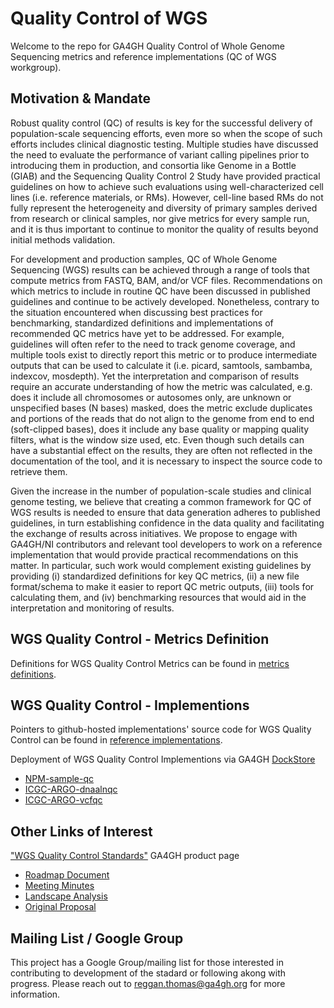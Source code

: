 # Quality Control of WGS

Welcome to the repo for GA4GH Quality Control of Whole Genome Sequencing metrics and reference implementations (QC of WGS workgroup).

## Motivation & Mandate

Robust quality control (QC) of results is key for the successful delivery of population-scale sequencing efforts, even more so when the scope of such efforts includes clinical diagnostic testing. Multiple studies have discussed the need to evaluate the performance of variant calling pipelines prior to introducing them in production, and consortia like Genome in a Bottle (GIAB) and the Sequencing Quality Control 2 Study have provided practical guidelines on how to achieve such evaluations using well-characterized cell lines (i.e. reference materials, or RMs). However, cell-line based RMs do not fully represent the heterogeneity and diversity of primary samples derived from research or clinical samples, nor give metrics for every sample run, and it is thus important to continue to monitor the quality of results beyond initial methods validation.

For development and production samples, QC of Whole Genome Sequencing (WGS) results can be achieved through a range of tools that compute metrics from FASTQ, BAM, and/or VCF files. Recommendations on which metrics to include in routine QC have been discussed in published guidelines and continue to be actively developed. Nonetheless, contrary to the situation encountered when discussing best practices for benchmarking, standardized definitions and implementations of recommended QC metrics have yet to be addressed. For example, guidelines will often refer to the need to track genome coverage, and multiple tools exist to directly report this metric or to produce intermediate outputs that can be used to calculate it (i.e. picard, samtools, sambamba, indexcov, mosdepth). Yet the interpretation and comparison of results require an accurate understanding of how the metric was calculated, e.g. does it include all chromosomes or autosomes only, are unknown or unspecified bases (N bases) masked, does the metric exclude duplicates and portions of the reads that do not align to the genome from end to end (soft-clipped bases), does it include any base quality or mapping quality filters, what is the window size used, etc. Even though such details can have a substantial effect on the results, they are often not reflected in the documentation of the tool, and it is necessary to inspect the source code to retrieve them.

Given the increase in the number of population-scale studies and clinical genome testing, we believe that creating a common framework for QC of WGS results is needed to ensure that data generation adheres to published guidelines, in turn establishing confidence in the data quality and facilitating the exchange of results across initiatives. We propose to engage with GA4GH/NI contributors and relevant tool developers to work on a reference implementation that would provide practical recommendations on this matter. In particular, such work would complement existing guidelines by providing (i) standardized definitions for key QC metrics, (ii) a new file format/schema to make it easier to report QC metric outputs, (iii) tools for calculating them, and (iv) benchmarking resources that would aid in the interpretation and monitoring of results.

## WGS Quality Control - Metrics Definition 

Definitions for WGS Quality Control Metrics can be found in [metrics definitions](https://github.com/ga4gh/quality-control-wgs/tree/main/metrics_definitions).

## WGS Quality Control - Implementions

Pointers to github-hosted implementations' source code for WGS Quality Control can be found in [reference implementations](https://github.com/ga4gh/quality-control-wgs/tree/main/reference_implementations).

Deployment of WGS Quality Control Implementions via GA4GH [DockStore](https://dockstore.org/) 
 - [NPM-sample-qc](https://dockstore.org/workflows/github.com/c-BIG/NPM-sample-qc/NPM-sample-qc:master?tab=info)
 - [ICGC-ARGO-dnaalnqc](https://dockstore.org/workflows/github.com/icgc-argo-workflows/dnaalnqc/dnaalnqc:main?tab=info)
 - [ICGC-ARGO-vcfqc](https://dockstore.org/workflows/github.com/icgc-argo-workflows/vcfqc/VCFQC:main?tab=info)

## Other Links of Interest

["WGS Quality Control Standards"](https://www.ga4gh.org/product/wgs-quality-control-standards/) GA4GH product page
- [Roadmap Document](https://docs.google.com/document/d/1T2Ls5HRz5xR9sQkH6YnktFWfjEEmSBchA6twHbfGJ_o/edit?usp=sharing)
- [Meeting Minutes](https://docs.google.com/document/d/1a4ns_QbN4OzDiSThyfsZ0JITfrZTmW3g3HCWDpqPvr4/edit?usp=share_link)
- [Landscape Analysis](https://docs.google.com/spreadsheets/d/1SKy1p38RJf3YNJ33XPIS8qLY5exF93pxdfozaiMnJqQ/edit?usp=share_link)
- [Original Proposal](https://docs.google.com/document/d/11xwiM7eGE10kwIl7zsr9tL5ZuNlqGdW9/edit?usp=sharing&ouid=107543167341861034315&rtpof=true&sd=true)

## Mailing List / Google Group

This project has a Google Group/mailing list for those interested in contributing to development of the stadard or following akong with progress. Please reach out to reggan.thomas@ga4gh.org for more information.
